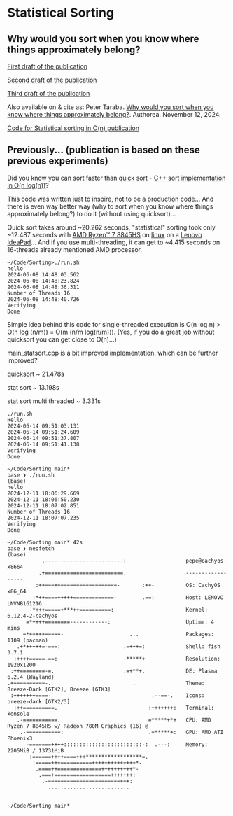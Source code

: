 # Statistical Sorting
## Why would you sort when you know where things approximately belong?

[First draft of the publication](./sorting_publication/Sorting/sorting1.pdf)

[Second draft of the publication](./sorting_publication/Sorting/sorting2.pdf)

[Third draft of the publication](./sorting_publication/Sorting/sorting3.pdf)

Also available on & cite as: Peter Taraba. [Why would you sort when you know where things approximately belong?](https://doi.org/10.22541/au.173145007.70152282/v1). Authorea. November 12, 2024.

[Code for Statistical sorting in O(n) publication](./sorting_publication/)

## Previously... (publication is based on these previous experiments)

Did you know you can sort faster than [quick sort](https://en.wikipedia.org/wiki/Quicksort) - [C++ sort implementation in O(n log(n))](https://cplusplus.com/reference/algorithm/sort/)?

This code was written just to inspire, not to be a production code... And there is even way better way (why to sort when you know where things approximately belong?) to do it (without using quicksort)...

Quick sort takes around ~20.262 seconds, "statistical" sorting took only ~12.487 seconds with [AMD Ryzen™ 7 8845HS](https://www.amd.com/en/products/processors/laptop/ryzen/8000-series/amd-ryzen-7-8845hs.html) on [linux](https://kernel.org/) on a [Lenovo](https://www.lenovo.com/) [IdeaPad](https://www.lenovo.com/us/en/c/laptops/ideapad/)... And if you use multi-threading, it can get to ~4.415 seconds on 16-threads already mentioned AMD processor.

```
~/Code/Sorting>./run.sh
hello
2024-06-08 14:48:03.562
2024-06-08 14:48:23.824
2024-06-08 14:48:36.311
Number of Threads 16
2024-06-08 14:48:40.726
Verifying
Done
```


Simple idea behind this code for single-threaded execution is O(n log n) > O(n log (n/m)) = O(m (n/m log(n/m))). (Yes, if you do a great job without quicksort you can get close to O(n)...)

main_statsort.cpp is a bit improved implementation, which can be further improved?

quicksort ~ 21.478s

stat sort ~ 13.198s

stat sort multi threaded ~ 3.331s

```
./run.sh
Hello
2024-06-14 09:51:03.131
2024-06-14 09:51:24.609
2024-06-14 09:51:37.807
2024-06-14 09:51:41.138
Verifying
Done
```



```
~/Code/Sorting main*
base ❯ ./run.sh                                                                                           (base) 
hello
2024-12-11 18:06:29.669
2024-12-11 18:06:50.230
2024-12-11 18:07:02.851
Number of Threads 16
2024-12-11 18:07:07.235
Verifying
Done

~/Code/Sorting main* 42s
base ❯ neofetch                                                                                           (base) 
           .-------------------------:                   pepe@cachyos-x8664 
          .+=========================.                   ------------------ 
         :++===++==================-       :++-          OS: CachyOS x86_64 
        :*++====+++++=============-        .==:          Host: LENOVO LNVNB161216 
       -*+++=====+***++==========:                       Kernel: 6.12.4-2-cachyos 
      =*++++========------------:                        Uptime: 4 mins 
     =*+++++=====-                     ...               Packages: 1109 (pacman) 
   .+*+++++=-===:                    .=+++=:             Shell: fish 3.7.1 
  :++++=====-==:                     -*****+             Resolution: 1920x1200 
 :++========-=.                      .=+**+.             DE: Plasma 6.2.4 (Wayland) 
.+==========-.                          .                Theme: Breeze-Dark [GTK2], Breeze [GTK3] 
 :+++++++====-                                .--==-.    Icons: breeze-dark [GTK2/3] 
  :++==========.                             :+++++++:   Terminal: konsole 
   .-===========.                            =*****+*+   CPU: AMD Ryzen 7 8845HS w/ Radeon 780M Graphics (16) @  
    .-===========:                           .+*****+:   GPU: AMD ATI Phoenix3 
      -=======++++:::::::::::::::::::::::::-:  .---:     Memory: 2205MiB / 13731MiB 
       :======++++====+++******************=.
        :=====+++==========++++++++++++++*-                                      
         .====++==============++++++++++*-                                       
          .===+==================+++++++:
           .-=======================+++:
             ..........................


~/Code/Sorting main*
```
